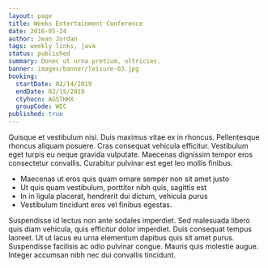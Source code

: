 ```yaml
---
layout: page
title: Weeks Entertainment Conference
date: 2016-05-24
author: Jean Jordan
tags: weekly links, java
status: published
summary: Donec ut urna pretium, ultricies.
banner: images/banner/leisure-03.jpg
booking:
  startDate: 02/14/2019
  endDate: 02/15/2019
  ctyhocn: AGSTHHX
  groupCode: WEC
published: true
---
```

Quisque et vestibulum nisi. Duis maximus vitae ex in rhoncus. Pellentesque rhoncus aliquam posuere. Cras consequat vehicula efficitur. Vestibulum eget turpis eu neque gravida vulputate. Maecenas dignissim tempor eros consectetur convallis. Curabitur pulvinar est eget leo mollis finibus.

* Maecenas ut eros quis quam ornare semper non sit amet justo
* Ut quis quam vestibulum, porttitor nibh quis, sagittis est
* In in ligula placerat, hendrerit dui dictum, vehicula purus
* Vestibulum tincidunt eros vel finibus egestas.

Suspendisse id lectus non ante sodales imperdiet. Sed malesuada libero quis diam vehicula, quis efficitur dolor imperdiet. Duis consequat tempus laoreet. Ut ut lacus eu urna elementum dapibus quis sit amet purus. Suspendisse facilisis ac odio pulvinar congue. Mauris quis molestie augue. Integer accumsan nibh nec dui convallis tincidunt.
